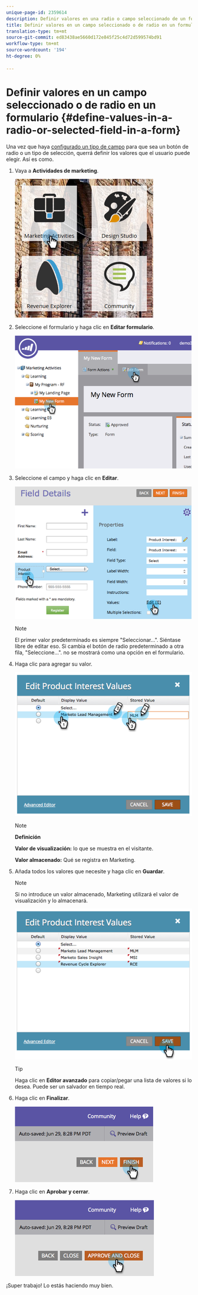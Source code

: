 ```yaml
---
unique-page-id: 2359614
description: Definir valores en una radio o campo seleccionado de un formulario - Documentos de marketing - Documentación del producto
title: Definir valores en un campo seleccionado o de radio en un formulario
translation-type: tm+mt
source-git-commit: ed83438ae5660d172e845f25c4d72d599574bd91
workflow-type: tm+mt
source-wordcount: '194'
ht-degree: 0%

---
```



# Definir valores en un campo seleccionado o de radio en un formulario {#define-values-in-a-radio-or-selected-field-in-a-form}

Una vez que haya [configurado un tipo de campo](/help/marketo/product-docs/administration/field-management/change-the-type-of-a-marketo-custom-field.md) para que sea un botón de radio o un tipo de selección, querrá definir los valores que el usuario puede elegir. Así es como.

1. Vaya a **Actividades de marketing**.

   ![](assets/ma.png)

1. Seleccione el formulario y haga clic en **Editar formulario**.

   ![](assets/image2014-9-15-16-3a28-3a56.png)

1. Seleccione el campo y haga clic en **Editar**.

   ![](assets/image2014-9-15-16-3a29-3a6.png)

   >[!NOTE]
   >
   >El primer valor predeterminado es siempre &quot;Seleccionar...&quot;. Siéntase libre de editar eso. Si cambia el botón de radio predeterminado a otra fila, &quot;Seleccione...&quot;. no se mostrará como una opción en el formulario.

1. Haga clic para agregar su valor.

   ![](assets/image2014-9-15-16-3a29-3a18.png)

   >[!NOTE]
   >
   >**Definición**
   >
   >**Valor de visualización:** lo que se muestra en el visitante.
   >
   >**Valor almacenado:** Qué se registra en Marketing.

1. Añada todos los valores que necesite y haga clic en **Guardar**.

   >[!NOTE]
   >
   >Si no introduce un valor almacenado, Marketing utilizará el valor de visualización y lo almacenará.

   ![](assets/image2014-9-15-16-3a29-3a30.png)

   >[!TIP]
   >
   >Haga clic en **Editor avanzado** para copiar/pegar una lista de valores si lo desea. Puede ser un salvador en tiempo real.

1. Haga clic en **Finalizar**.

   ![](assets/image2014-9-15-16-3a29-3a43.png)

1. Haga clic en **Aprobar y cerrar**.

   ![](assets/image2014-9-15-16-3a29-3a57.png)

¡Super trabajo! Lo estás haciendo muy bien.
